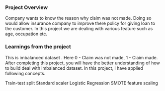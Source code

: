 ### Project Overview

 Company wants to know the reason why claim was not made. Doing so would allow insurance company to improve there policy for giving loan to the customer. In this project we are dealing with various feature such as age, occupation etc.


### Learnings from the project

 This is imbalanced dataset . Here 0 - Claim was not made, 1 - Claim made. After completing this project, you will have the better understanding of how to build deal with imbalanced dataset. In this project, I have applied following concepts.

Train-test split
Standard scaler
Logistic Regression
SMOTE
feature scaling


